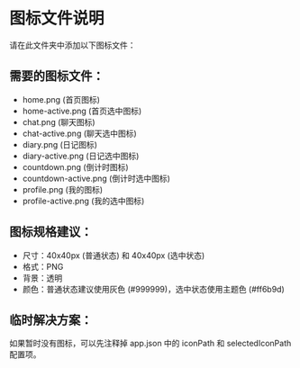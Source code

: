 # 图标文件说明

请在此文件夹中添加以下图标文件：

## 需要的图标文件：
- home.png (首页图标)
- home-active.png (首页选中图标)
- chat.png (聊天图标)
- chat-active.png (聊天选中图标)
- diary.png (日记图标)
- diary-active.png (日记选中图标)
- countdown.png (倒计时图标)
- countdown-active.png (倒计时选中图标)
- profile.png (我的图标)
- profile-active.png (我的选中图标)

## 图标规格建议：
- 尺寸：40x40px (普通状态) 和 40x40px (选中状态)
- 格式：PNG
- 背景：透明
- 颜色：普通状态建议使用灰色 (#999999)，选中状态使用主题色 (#ff6b9d)

## 临时解决方案：
如果暂时没有图标，可以先注释掉 app.json 中的 iconPath 和 selectedIconPath 配置项。